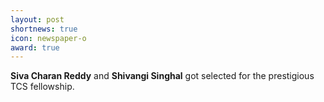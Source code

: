 ```yaml
---
layout: post
shortnews: true
icon: newspaper-o
award: true
---
```

<b> Siva Charan Reddy</b> and <b> Shivangi Singhal</b> got selected for the prestigious TCS fellowship.
